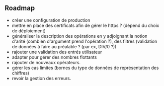 ## Roadmap

- créer une configuration de production
- mettre en place des certificats afin de gérer le https ? (dépend du choix de déploiement)
- généraliser la description des opérations en y adjoignant la notion d'arité (combien d'argument prend l'opération ?), des filtres (validation de données à faire au préalable ? (par ex, DIV/0 ?))
- rajouter une validation des entrés utilisateur
- adapter pour gérer des nombres flottants
- rajouter de nouveaux opérateurs.
- gérer les cas limites (bornes du type de données de représentation des chiffres)
- revoir la gestion des erreurs.